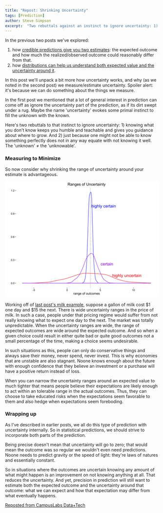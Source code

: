 ```yaml
---
title: "Repost: Shrinking Uncertainty"
tags: [Prediction]
author: Steve Simpson
excerpt:  "Two rebuttals against an instinct to ignore uncertainty: 1) knowing what you don't know keeps you humble and teachable, and gives you guidance about where to grow. And 2) just because one might not be able to know something perfectly does not in any way equate with not some it well. The 'unknown' more often than not does not equate to the 'unknowable'."
---
```


In the previous two posts we've explored:

1. how [credible predictions give you two estimates](basic-anatomy-of-prediction): the expected outcome and how much the realized/observed outcome could reasonably differ from that. 
2. how [distributions can help us understand both expected value and the uncertainty around it](everyday-distributions-and-how-we-predict-from-them).

In this post we'll unpack a bit more how uncertainty works, and why (as we noted in the second post) we measure/estimate uncertainty. Spoiler alert: it's because we can do something about the things we measure.

In the first post we mentioned that a lot of general interest in prediction can come off as ignore the uncertainty part of the prediction, as if its dirt swept under a rug. Maybe the name 'uncertainty' evokes some primal instinct to fill the unknown with the known. 

Here's two rebuttals to that instinct to ignore uncertainty: 1) knowing what you don't know keeps you humble and teachable and gives you guidance about where to grow. And 2) just because one might not be able to know something perfectly does not in any way equate with not knowing it well. The 'unknown' &ne; the 'unknowable'.

### Measuring to Minimize

So now consider why shrinking the range of uncertainty around your estimate is advantageous.

![](/images/ranges_of_uncertainty.png)

Working off of [last post's milk example](everyday-distributions-and-how-we-predict-from-them), suppose a gallon of milk cost $1 one day and $15 the next. There is wide uncertainty ranges in the price of milk. In such a case, people under that pricing regime would suffer from not really knowing what to expect one day to the next. The market was totally unpredictable. When the uncertainty ranges are wide, the range of expected outcomes are wide around the expected outcome. And so when a given choice could result in either quite bad or quite good outcomes not a small percentage of the time, making a choice seems undesirable. 

In such situations as this, people can only do conservative things and always save their money, never spend, never invest. This is why economies that are unstable are also stagnant. Noone knows enough about the future with enough confidence that they believe an investment or a purchase will have a positive return instead of loss. 

When you can narrow the uncertainty ranges around an expected value to much tighter that means people believe their expectations are likely enough to act within an tolerable range in the actual outcomes. Thus, they can choose to take educated risks when the expectations seem favorable to them and also hedge when expectations seem foreboding. 

### Wrapping up

As I've described in earlier posts, we all do this type of prediction with uncertainty internally. So in statistical predictions, we should strive to incorporate both parts of the prediction. 

Being precise doesn't mean that uncertainty will go to zero; that would mean the outcome was so regular we wouldn't even need predictions. Noone needs to predict gravity or the speed of light: they're laws of natures and essentially constant. 

So in situations where the outcomes are uncertain knowing any amount of what might happen is an improvement on not knowing anything at all. That reduces the uncertainty. And yet, precision in prediction will still want to estimate both the expected outcome and the uncertainty around that outcome: what we can expect and how that expectation may differ from what eventually happens.

[Reposted from CampusLabs Data+Tech](https://campuslabs.github.io/shrinking-uncertainty/)
